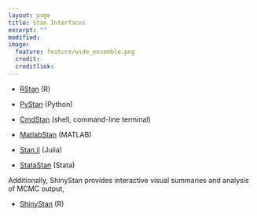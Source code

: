 ```yaml
---
layout: page
title: Stan Interfaces
excerpt: ""
modified:
image:
  feature: feature/wide_ensemble.png
  credit:
  creditlink:
---
```


* [RStan](/interfaces/rstan.html)
  <span class="note">(R)</span>

* [PyStan](/interfaces/pystan.html)
  <span class="note">(Python)</span>

* [CmdStan](/interfaces/cmdstan.html)
  <span class="note">(shell, command-line terminal)</span>

* [MatlabStan](/interfaces/matlab-stan.html)
  <span class="note">(MATLAB)</span>

* [Stan.jl](/interfaces/julia-stan.html)
  <span class="note">(Julia)</span>

* [StataStan](/interfaces/stata-stan.html)
  <span class="note">(Stata)</span>

Additionally, ShinyStan provides interactive visual summaries
and analysis of MCMC output,

* [ShinyStan](/interfaces/shinystan.html)
  <span class="note">(R)</span>
